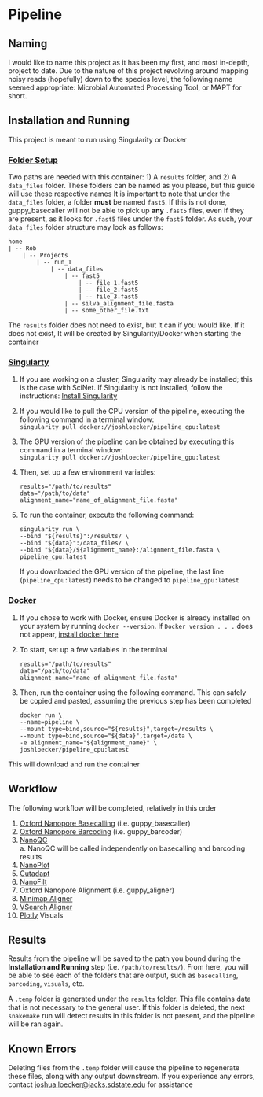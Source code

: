 # Pipeline

## Naming
I would like to name this project as it has been my first, and most in-depth, 
project to date. Due to the nature of this project revolving around mapping 
noisy reads (hopefully) down to the species level, the following name seemed 
appropriate: Microbial Automated Processing Tool, or MAPT for short.

## Installation and Running
This project is meant to run using Singularity or Docker
### <ins>Folder Setup</ins>
Two paths are needed with this container: 1) A `results` folder, and 2) A 
`data_files` folder. These folders can be named as you please, but this guide 
will use these respective names
It is important to note that under the `data_files` folder, a folder **must** 
be named `fast5`. If this is not done, guppy_basecaller will not be able to pick up **any** `.fast5` files, even if they are present, as it looks for `.fast5` files under the `fast5` folder. As such, your `data_files` folder structure may look as follows:
<br>
```
home
| -- Rob
    | -- Projects
        | -- run_1
            | -- data_files
                | -- fast5
                    | -- file_1.fast5
                    | -- file_2.fast5
                    | -- file_3.fast5
                | -- silva_alignment_file.fasta
                | -- some_other_file.txt
```
The `results` folder does not need to exist, but it can if you would like. If 
it does not exist, It will be created by Singularity/Docker when starting the 
container
### <ins>Singularty</ins>
1. If you are working on a cluster, Singularity may already be installed; this 
is the case with SciNet. If Singularity is not installed, follow the 
instructions: [Install Singularity](https://singularity.lbl.gov/install-linux)
2. If you would like to pull the CPU version of the pipeline, executing the 
following command in a terminal window:<br>
	`singularity pull docker://joshloecker/pipeline_cpu:latest`
3. The GPU version of the pipeline can be obtained by executing this command in
 a terminal window:<br>
	`singularity pull docker://joshloecker/pipeline_gpu:latest`
4. Then, set up a few environment variables:
    ```
    results="/path/to/results"
    data="/path/to/data"
    alignment_name="name_of_alignment_file.fasta"
    ```
5. To run the container, execute the following command:
    ```
    singularity run \
    --bind "${results}":/results/ \
    --bind "${data}":/data_files/ \
    --bind "${data}/${alignment_name}:/alignment_file.fasta \
    pipeline_cpu:latest
	```
   
    If you downloaded the GPU version of the pipeline, the last line
    (`pipeline_cpu:latest`) needs to be changed to `pipeline_gpu:latest`
   
### <ins>Docker</ins>
1. If you chose to work with Docker, ensure Docker is already installed on your 
system by running `docker --version`. If `Docker version . . .` does not appear,
[install docker here](https://docs.docker.com/get-docker/)  
2. To start, set up a few variables in the terminal
    ```
    results="/path/to/results"
    data="/path/to/data"
    alignment_name="name_of_alignment_file.fasta"
   ```

3. Then, run the container using the following command. This can safely be copied
and pasted, assuming the previous step has been completed
    ```
    docker run \
    --name=pipeline \
    --mount type=bind,source="${results}",target=/results \
    --mount type=bind,source="${data}",target=/data \
    -e alignment_name="${alignment_name}" \
    joshloecker/pipeline_cpu:latest
    ```
   
This will download and run the container

## Workflow
The following workflow will be completed, relatively in this order
1. [Oxford Nanopore Basecalling](https://community.nanoporetech.com/protocols/Guppy-protocol/v/gpb_2003_v1_revt_14dec2018) (i.e. guppy_basecaller)
2. [Oxford Nanopore Barcoding](https://community.nanoporetech.com/protocols/Guppy-protocol/v/gpb_2003_v1_revt_14dec2018) (i.e. guppy_barcoder)
3. [NanoQC](https://github.com/wdecoster/nanoQC)  
    a. NanoQC will be called independently on basecalling and barcoding results
4. [NanoPlot](https://www.google.com/url?sa=t&rct=j&q=&esrc=s&source=web&cd=&cad=rja&uact=8&ved=2ahUKEwiz89ql2cHsAhUjAp0JHUVoCFAQFjAAegQIARAC&url=https%3A%2F%2Fgithub.com%2Fwdecoster%2FNanoPlot&usg=AOvVaw00LEGNovoQzjS5KCUxwD0v)
5. [Cutadapt](https://cutadapt.readthedocs.io/en/stable/)
6. [NanoFilt](https://www.google.com/url?sa=t&rct=j&q=&esrc=s&source=web&cd=&cad=rja&uact=8&ved=2ahUKEwigp9S92cHsAhWSLc0KHYp8C-oQFjAAegQIBBAC&url=https%3A%2F%2Fgithub.com%2Fwdecoster%2Fnanofilt&usg=AOvVaw20npdGb-VRvmFH1SY6-P6C)
7. Oxford Nanopore Alignment (i.e. guppy_aligner)
8. [Minimap Aligner](https://www.google.com/url?sa=t&rct=j&q=&esrc=s&source=web&cd=&cad=rja&uact=8&ved=2ahUKEwjUtqXD2cHsAhVCGM0KHYsKAqcQFjAAegQIARAC&url=https%3A%2F%2Fgithub.com%2Flh3%2Fminimap2&usg=AOvVaw3UvK2vgr0fj_4GS68K8V26)
9. [VSearch Aligner](https://github.com/torognes/vsearch)
10. [Plotly](https://pypi.org/project/plotly/) Visuals

## Results
Results from the pipeline will be saved to the path you bound during the 
**Installation and Running** step (i.e. `/path/to/results/`). From here, you 
will be able to see each of the folders that are output, such as `basecalling`, 
`barcoding`, `visuals`, etc.

A `.temp` folder is generated under the `results` folder. This file contains
data that is not necessary to the general user. If this folder is deleted, the
next `snakemake` run will detect results in this folder is not present, and
the pipeline will be ran again.

## Known Errors
Deleting files from the `.temp` folder will cause the pipeline to regenerate 
these files, along with any output downstream.
If you experience any errors, contact [joshua.loecker@jacks.sdstate.edu](mailto:joshua.loecker@jacks.sdstate.edu) for assistance

<!--stackedit_data:
eyJoaXN0b3J5IjpbOTIyMDg4NzE1XX0=
-->
